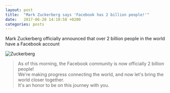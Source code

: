 ```yaml
---
layout: post
title:  "Mark Zuckerberg says 'Facebook has 2 billion people!'"
date:   2017-06-28 14:10:58 +0200
categories: posts
---
```


Mark Zuckerberg officially announced that over 2 billion people in the world have a Facebook account

![Zuckerberg](/techlog/images/mark2billion.png)

> As of this morning, the Facebook community is now officially 2 billion people!<br />
> We're making progress connecting the world, and now let's bring the world closer together.<br />
> It's an honor to be on this journey with you.<br />

